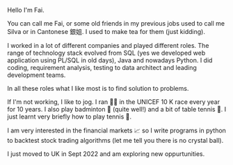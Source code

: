 Hello I'm Fai.

You can call me Fai, or some old friends in my previous jobs used to call me Silva or in Cantonese 銀姐. I used to make tea for them (just kidding).

I worked in a lot of different companies and played different roles.  The range of technology stack evolved from SQL (yes we developed web application using PL/SQL in old days), Java and nowadays Python.  I did coding, requirement analysis, testing to data architect and leading development teams.  

In all these roles what I like most is to find solution to problems.   

If I'm not working, I like to jog.  I ran 🏃‍♀️ in the UNICEF 10 K race every year for 10 years.   I also play badminton 🏸 (quite well!) and a bit of table tennis 🏓.  I just learnt very briefly how to play tennis 🎾. 

I am very interested in the financial markets 📈 so I write programs in python to backtest stock trading algorithms (let me tell you there is no crystal ball).  

I just moved to UK in Sept 2022 and am exploring new oppurtunities. 
